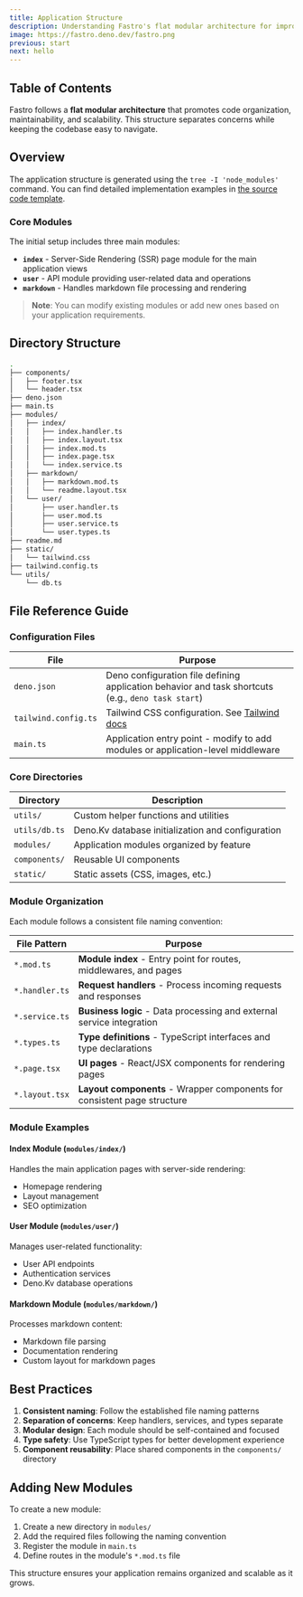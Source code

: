 ```yaml
---
title: Application Structure
description: Understanding Fastro's flat modular architecture for improved readability and maintainability.
image: https://fastro.deno.dev/fastro.png
previous: start
next: hello
---
```


## Table of Contents

Fastro follows a **flat modular architecture** that promotes code organization,
maintainability, and scalability. This structure separates concerns while
keeping the codebase easy to navigate.

## Overview

The application structure is generated using the `tree -I 'node_modules'`
command. You can find detailed implementation examples in
[the source code template](https://github.com/fastrodev/template).

### Core Modules

The initial setup includes three main modules:

- **`index`** - Server-Side Rendering (SSR) page module for the main application
  views
- **`user`** - API module providing user-related data and operations
- **`markdown`** - Handles markdown file processing and rendering

> **Note**: You can modify existing modules or add new ones based on your
> application requirements.

## Directory Structure

```bash
.
├── components/
│   ├── footer.tsx
│   └── header.tsx
├── deno.json
├── main.ts
├── modules/
│   ├── index/
│   │   ├── index.handler.ts
│   │   ├── index.layout.tsx
│   │   ├── index.mod.ts
│   │   ├── index.page.tsx
│   │   └── index.service.ts
│   ├── markdown/
│   │   ├── markdown.mod.ts
│   │   └── readme.layout.tsx
│   └── user/
│       ├── user.handler.ts
│       ├── user.mod.ts
│       ├── user.service.ts
│       └── user.types.ts
├── readme.md
├── static/
│   └── tailwind.css
├── tailwind.config.ts
└── utils/
    └── db.ts
```

## File Reference Guide

### Configuration Files

| File                 | Purpose                                                                                            |
| -------------------- | -------------------------------------------------------------------------------------------------- |
| `deno.json`          | Deno configuration file defining application behavior and task shortcuts (e.g., `deno task start`) |
| `tailwind.config.ts` | Tailwind CSS configuration. See [Tailwind docs](https://tailwindcss.com/docs/configuration)        |
| `main.ts`            | Application entry point - modify to add modules or application-level middleware                    |

### Core Directories

| Directory     | Description                                       |
| ------------- | ------------------------------------------------- |
| `utils/`      | Custom helper functions and utilities             |
| `utils/db.ts` | Deno.Kv database initialization and configuration |
| `modules/`    | Application modules organized by feature          |
| `components/` | Reusable UI components                            |
| `static/`     | Static assets (CSS, images, etc.)                 |

### Module Organization

Each module follows a consistent file naming convention:

| File Pattern   | Purpose                                                                  |
| -------------- | ------------------------------------------------------------------------ |
| `*.mod.ts`     | **Module index** - Entry point for routes, middlewares, and pages        |
| `*.handler.ts` | **Request handlers** - Process incoming requests and responses           |
| `*.service.ts` | **Business logic** - Data processing and external service integration    |
| `*.types.ts`   | **Type definitions** - TypeScript interfaces and type declarations       |
| `*.page.tsx`   | **UI pages** - React/JSX components for rendering pages                  |
| `*.layout.tsx` | **Layout components** - Wrapper components for consistent page structure |

### Module Examples

#### Index Module (`modules/index/`)

Handles the main application pages with server-side rendering:

- Homepage rendering
- Layout management
- SEO optimization

#### User Module (`modules/user/`)

Manages user-related functionality:

- User API endpoints
- Authentication services
- Deno.Kv database operations

#### Markdown Module (`modules/markdown/`)

Processes markdown content:

- Markdown file parsing
- Documentation rendering
- Custom layout for markdown pages

## Best Practices

1. **Consistent naming**: Follow the established file naming patterns
2. **Separation of concerns**: Keep handlers, services, and types separate
3. **Modular design**: Each module should be self-contained and focused
4. **Type safety**: Use TypeScript types for better development experience
5. **Component reusability**: Place shared components in the `components/`
   directory

## Adding New Modules

To create a new module:

1. Create a new directory in `modules/`
2. Add the required files following the naming convention
3. Register the module in `main.ts`
4. Define routes in the module's `*.mod.ts` file

This structure ensures your application remains organized and scalable as it
grows.
